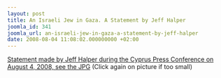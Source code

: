 ```yaml
---
layout: post
title: An Israeli Jew in Gaza. A Statement by Jeff Halper
joomla_id: 341
joomla_url: an-israeli-jew-in-gaza-a-statement-by-jeff-halper
date: 2008-08-04 11:08:02.000000000 +02:00
---
```

<a href="http://www.freegaza.org/uploads/august2008/jeffhalperstatement.jpg" target="_blank">Statement made by Jeff Halper during the Cyprus Press Conference on August 4, 2008, see the JPG</a>&nbsp;(Click again&nbsp;on picture if too small)<p><a href=""></a></p>
